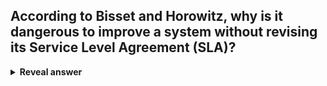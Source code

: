 ## According to Bisset and Horowitz, why is it dangerous to improve a system without revising its Service Level Agreement (SLA)?
<details>
<summary><b>Reveal answer</b></summary>
- Customers will expect the delivered level of reliabitlty to be the agreed (previous) level.
</details>
